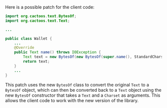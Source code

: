 Here is a possible patch for the client code:
```java
import org.cactoos.text.BytesOf;
import org.cactoos.text.Text;

...

public class Wallet {
    ...
    @Override
    public Text name() throws IOException {
        Text text = new BytesOf(new BytesOf(super.name(), StandardCharsets.UTF_8));
        return text;
    }
    ...
}
```
This patch uses the new `BytesOf` class to convert the original `Text` to a `BytesOf` object, which can then be converted back to a `Text` object using the new `BytesOf` constructor that takes a `Text` and a `Charset` as arguments. This allows the client code to work with the new version of the library.